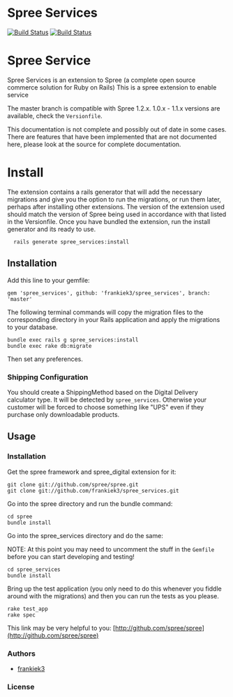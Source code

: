 Spree Services
==============

[![Build Status](https://secure.travis-ci.org/frankiek3/spree_services.png)](http://travis-ci.org/frankiek3/spree_services)
[![Build Status](https://travis-ci.org//spree_service.png?branch=master)](https://travis-ci.org//spree_service)

# Spree Service

Spree Services is an extension to Spree (a complete open source commerce solution for Ruby on Rails)
This is a spree extension to enable service

The master branch is compatible with Spree 1.2.x. 1.0.x - 1.1.x versions are available, check the `Versionfile`.

This documentation is not complete and possibly out of date in some cases. There are features that have been implemented that are not documented here, please look at the source for complete documentation.




Install
=======

The extension contains a rails generator that will add the necessary migrations and give you the option to run the migrations, or run them later, perhaps after installing other extensions. The version of the extension used should match the version of Spree being used in accordance with that listed in the Versionfile. Once you have bundled the extension, run the install generator and its ready to use.

      rails generate spree_services:install





## Installation

Add this line to your gemfile:

```shell
gem 'spree_services', github: 'frankiek3/spree_services', branch: 'master'
```

The following terminal commands will copy the migration files to the corresponding directory in your Rails application and apply the migrations to your database.

```shell
bundle exec rails g spree_services:install
bundle exec rake db:migrate
```

Then set any preferences.

### Shipping Configuration

You should create a ShippingMethod based on the Digital Delivery calculator type. It will be detected by `spree_services`. Otherwise your customer will be forced to choose something like "UPS" even if they purchase only downloadable products.


## Usage


### Installation

Get the spree framework and spree_digital extension for it:

```shell
git clone git://github.com/spree/spree.git
git clone git://github.com/frankiek3/spree_services.git
```

Go into the spree directory and run the bundle command:

```shell
cd spree
bundle install
```

Go into the spree_services directory and do the same:

NOTE: At this point you may need to uncomment the stuff in the `Gemfile`  before you can start developing and testing!

```shell
cd spree_services
bundle install
```

Bring up the test application (you only need to do this whenever you fiddle around with the migrations) and then you can run the tests as you please.

```shell
rake test_app
rake spec
```

This link may be very helpful to you: [http://github.com/spree/spree](http://github.com/spree/spree)

### Authors

* [frankiek3](http://github.com/frankiek3/)

### License


